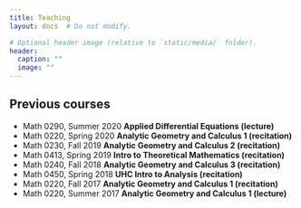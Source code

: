 ```yaml
---
title: Teaching
layout: docs  # Do not modify.

# Optional header image (relative to `static/media/` folder).
header:
  caption: ""
  image: ""
---
```


## Previous courses
* Math 0290, Summer 2020 **Applied Differential Equations (lecture)**
* Math 0220, Spring 2020 **Analytic Geometry and Calculus 1 (recitation)**
* Math 0230, Fall 2019 **Analytic Geometry and Calculus 2 (recitation)**
* Math 0413, Spring 2019 **Intro to Theoretical Mathematics (recitation)**
* Math 0240, Fall 2018 **Analytic Geometry and Calculus 3 (recitation)**
* Math 0450, Spring 2018 **UHC Intro to Analysis (recitation)**
* Math 0220, Fall 2017 **Analytic Geometry and Calculus 1 (recitation)**
* Math 0220, Summer 2017 **Analytic Geometry and Calculus 1 (lecture)**


